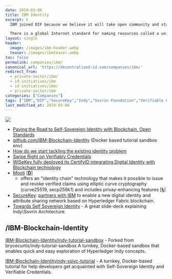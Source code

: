 ```yaml
---
date: 2019-03-06
title: IBM Identity
excerpt: >
  IBM joined DIF because we believe it will take open community and standards to achieve the vision of self-sovereign identity. For example, members of DIF are focused on the establishment of an open web platform standard within the W3C standards organization called Decentralized Identifier (DID). A DID will provide a standard global resource naming scheme for identity.

  There is a global Internet standard for naming resources called a uniform resource identifier or URI. When you type https://www.ibm.com into your browser, a URI ensures you always end up at IBM’s website.  Similarly, we need one standard to identify an individual, as well.
layout: single
header: 
  image: /images/ibm-header.webp
  teaser: /images/ibmteaser.webp
toc: false
permalink: companies/ibm/
canonical_url: 'https://decentralized-id.com/companies/ibm/'
redirect_from: 
  - private-sector/ibm/
  - id-initiatives/ibm
  - id-initiatives/ibm/
  - private-sector/ibm
categories: ["Companies"]
tags: ["IBM","DIF","SecureKey","Indy","Sovrin Foundation","Verifiable Credentials","Mooti"]
last_modified_at: 2019-03-06
---
```


![](https://i.imgur.com/CvZI7R1.png)

* [Paving the Road to Self-Sovereign Identity with Blockchain, Open Standards](https://www.ibm.com/blogs/think/2017/10/self-sovereign-id-blockchain/)
* [github.com/IBM-Blockchain-Identity](https://github.com/IBM-Blockchain-Identity) (Docker based tutorial sandbox env)
* [How do we start tackling the existing identity problem](https://www.ibm.com/blogs/blockchain/2018/06/how-do-we-start-tackling-the-existing-identity-problem/)
* [Swipe Right on Verifiably Credentials](https://developer.ibm.com/code/2018/05/22/swipe-right-on-verifiable-credentials/)
* [WISeKey fully deployed its CertifyID integrating Digital Identity with Blockchain technology](https://globenewswire.com/news-release/2018/07/11/1535718/0/en/WISeKey-fully-deployed-its-CertifyID-integrating-Digital-Identity-with-Blockchain-technology.html)
* [Mooti](https://mooti.co/) [[**D**](https://docs.mooti.co/)]
   * offers an "identity chain" technology that makes it possible to issue and revoke verified claims using elliptic curve cryptography (curve25519, secp256k1) and includes privay-enhancing features [[**ϟ**](https://www.cio.com/article/3147358/it-industry/ibm-building-blockchain-ecosystem.html)]
* [SecureKey](http://securekey.com/): [partners with IBM](http://www-03.ibm.com/press/us/en/pressrelease/51841.wss) to enable a new digital identity and attribute sharing network based on Hyperledger Fabric blockchain.
* [Towards Self Sovereign Identity](https://www.slideshare.net/alehors/towards-self-sovereign-identity-20180508) - A great slide-deck explaining Indy\Sovrin Architecture.


## /IBM-Blockchain-Identity

[IBM-Blockchain-Identity/indy-tutorial-sandbox](https://github.com/IBM-Blockchain-Identity/indy-tutorial-sandbox) - Forked from brycecurtis/indy-tutorial-sandbox
A turnkey, Docker-based sandbox that enables quick and easy exploration of Hyperledger Indy concepts.

[IBM-Blockchain-Identityindy-ssivc-tutorial](https://github.com/IBM-Blockchain-Identity/indy-ssivc-tutorial) - A turnkey, Docker-based tutorial for help developers get acquainted with Self-Sovereign Identity and Verifiable Credentials.

